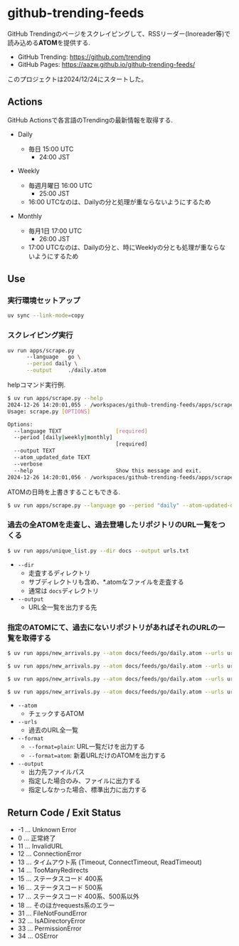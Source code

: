 # github-trending-feeds

GitHub Trendingのページをスクレイピングして、RSSリーダー(Inoreader等)で読み込める**ATOM**を提供する.

* GitHub Trending: https://github.com/trending
* GitHub Pages: https://aazw.github.io/github-trending-feeds/

このプロジェクトは2024/12/24にスタートした。

## Actions

GitHub Actionsで各言語のTrendingの最新情報を取得する.

* Daily
  * 毎日 15:00 UTC
    * 24:00 JST

* Weekly
  * 毎週月曜日 16:00 UTC
    * 25:00 JST
  * 16:00 UTCなのは、Dailyの分と処理が重ならないようにするため

* Monthly
  * 毎月1日 17:00 UTC
    * 26:00 JST
  * 17:00 UTCなのは、Dailyの分と、時にWeeklyの分とも処理が重ならないようにするため


## Use

### 実行環境セットアップ

```bash
uv sync --link-mode=copy
```

### スクレイピング実行

```bash
uv run apps/scrape.py 
      --language   go \
      --period daily \
      --output     ./daily.atom
```

helpコマンド実行例.

```bash
$ uv run apps/scrape.py --help
2024-12-26 14:20:01,055 - /workspaces/github-trending-feeds/apps/scrape.py:176 - INFO - start app
Usage: scrape.py [OPTIONS]

Options:
  --language TEXT                 [required]
  --period [daily|weekly|monthly]
                                  [required]
  --output TEXT
  --atom_updated_date TEXT
  --verbose
  --help                          Show this message and exit.
2024-12-26 14:20:01,056 - /workspaces/github-trending-feeds/apps/scrape.py:194 - INFO - app finished
```

ATOMの日時を上書きすることもできる.

```bash
$ uv run apps/scrape.py --language go --period "daily" --atom-updated-date "$(date -I)T00:00:00" --output test.atom
```

### 過去の全ATOMを走査し、過去登場したリポジトリのURL一覧をつくる

```bash
$ uv run apps/unique_list.py --dir docs --output urls.txt
```

* `--dir`
  * 走査するディレクトリ
  * サブディレクトリも含め、*.atomなファイルを走査する
  * 通常は `docs`ディレクトリ
* `--output`
  * URL全一覧を出力する先

### 指定のATOMにて、過去にないリポジトリがあればそれのURLの一覧を取得する

```bash
$ uv run apps/new_arrivals.py --atom docs/feeds/go/daily.atom --urls urls.tx

$ uv run apps/new_arrivals.py --atom docs/feeds/go/daily.atom --urls urls.txt --format atom

$ uv run apps/new_arrivals.py --atom docs/feeds/go/daily.atom --urls urls.txt --format atom

$ uv run apps/new_arrivals.py --atom docs/feeds/go/daily.atom --urls urls.txt --format atom --output docs/new-arrivals/go/daily.atom
```

* `--atom`
  * チェックするATOM
* `--urls`
  * 過去のURL全一覧
* `--format`
  * `--format=plain`: URL一覧だけを出力する
  * `--format=atom`: 新着URLだけのATOMを出力する
* `--output`
  * 出力先ファイルパス
  * 指定した場合のみ、ファイルに出力する
  * 指定しなかった場合、標準出力に出力する

## Return Code / Exit Status

* -1 ... Unknown Error
* 0 ... 正常終了
* 11 ... InvalidURL
* 12 ... ConnectionError
* 13 ... タイムアウト系 (Timeout, ConnectTimeout, ReadTimeout)
* 14 ... TooManyRedirects
* 15 ... ステータスコード 400系
* 16 ... ステータスコード 500系
* 17 ... ステータスコード 400系、500系以外
* 18 ... そのほかrequests系のエラー
* 31 ... FileNotFoundError
* 32 ... IsADirectoryError
* 33 ... PermissionError
* 34 ... OSError
